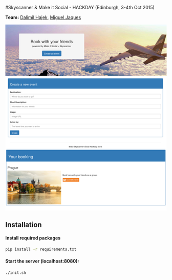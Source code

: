#Skyscanner & Make it Social - HACKDAY (Edinburgh, 3-4th Oct 2015)

**Team:** [Dalimil Hajek](https://github.com/dalimil), [Miguel Jaques](https://github.com/seuqaj114)

![01](https://github.com/Dalimil/Skyscanner-Hackday/blob/master/docs/01.png)
![02](https://github.com/Dalimil/Skyscanner-Hackday/blob/master/docs/02.png)
![03](https://github.com/Dalimil/Skyscanner-Hackday/blob/master/docs/03.png)

## Installation
#### Install required packages
```sh
pip install -r requirements.txt
```

#### Start the server (localhost:8080):
```sh
./init.sh
```
